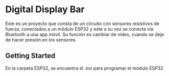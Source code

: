 # Digital Display Bar

Este es un proyecto que consta de un circuito con sensores resistivos de fuerza, conectados a un módulo ESP32 y este a su vez se conecta vía Bluetooth a una app móvil. 
Su función es cambiar de video, cuando se deje de hacer presión en los sensores.

## Getting Started
En la carpeta ESP32, se encuentra el .ino para programar el módulo ESP32
